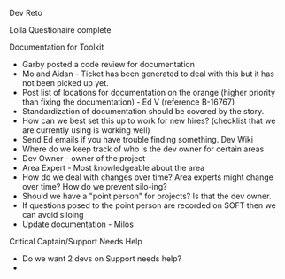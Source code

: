 Dev Reto

Lolla Questionaire complete

Documentation for Toolkit
- Garby posted a code review for documentation
- Mo and Aidan - Ticket has been generated to deal with this but it has not been picked up yet.
- Post list of locations for documentation on the orange (higher priority than fixing the documentation) - Ed V (reference B-16767)
- Standardization of documentation should be covered by the story.
- How can we best set this up to work for new hires? (checklist that we are currently using is working well)
- Send Ed emails if you have trouble finding something. 
Dev Wiki
- Where do we keep track of who is the dev owner for certain areas
- Dev Owner - owner of the project
- Area Expert - Most knowledgeable about the area
- How do we deal with changes over time? Area experts might change over time? How do we prevent silo-ing?
- Should we have a "point person" for projects? Is that the dev owner.
- If questions posed to the point person are recorded on SOFT then we can avoid siloing 
- Update documentation - Milos

Critical Captain/Support Needs Help
- Do we want 2 devs on Support needs help?
- 
